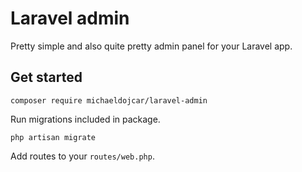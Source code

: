 # Laravel admin

Pretty simple and also quite pretty admin panel for your Laravel app.

## Get started

```
composer require michaeldojcar/laravel-admin
```

Run migrations included in package.
```
php artisan migrate
```

Add routes to your `routes/web.php`.